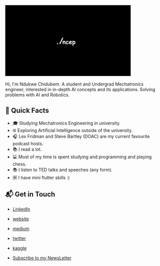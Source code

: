 <img src="/banner.png" alt="Banner" width="400"/>

Hi, I'm Ndukwe Chidubem. A student and Undergrad Mechatronics engineer, interested in in-depth AI concepts and its applications.
Solving problems with AI and Robotics. 

## 🚀 Quick Facts

- 🎓 Studying Mechatronics Engineering in university.
- 🌐 Exploring Artificial Intelligence outside of the university.
- 🎧 Lex Fridman and Steve Bartley (DOAC) are my current favourite podcast hosts.
- 📚 I read a lot.
- 💻 Most of my time is spent studying and programming and playing chess.
- 📚 I listen to TED talks and speeches (any form).
- 🈸 I have mini flutter skills :)

## 📬 Get in Touch

- [LinkedIn](https://www.linkedin.com/in/chidubem-ndukwe-b8778920a/)
- [website](https://duks31.github.io/)
- [medium](https://medium.com/@chidubemndukwe)
- [twitter](https://x.com/ChidubemNdukwe)
- [kaggle](https://www.kaggle.com/chidubemndukwe)

- [Subscribe to my NewsLetter](https://ncep.substack.com/)

<!-- </details> -->
